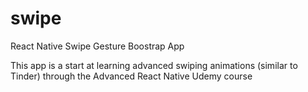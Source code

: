 # swipe
React Native Swipe Gesture Boostrap App

This app is a start at learning advanced swiping animations (similar to Tinder) through the Advanced React Native Udemy course
